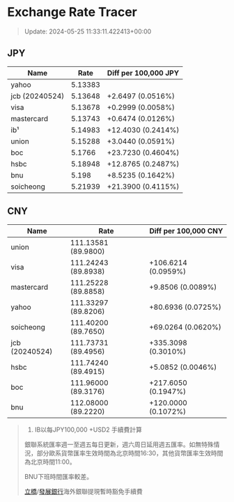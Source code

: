# Exchange Rate Tracer

> Update: 2024-05-25 11:33:11.422413+00:00

## JPY

| Name           |    Rate | Diff per 100,000 JPY   |
|----------------|---------|------------------------|
| yahoo          | 5.13383 |                        |
| jcb (20240524) | 5.13648 | +2.6497 (0.0516%)      |
| visa           | 5.13678 | +0.2999 (0.0058%)      |
| mastercard     | 5.13743 | +0.6474 (0.0126%)      |
| ib¹            | 5.14983 | +12.4030 (0.2414%)     |
| union          | 5.15288 | +3.0440 (0.0591%)      |
| boc            | 5.1766  | +23.7230 (0.4604%)     |
| hsbc           | 5.18948 | +12.8765 (0.2487%)     |
| bnu            | 5.198   | +8.5235 (0.1642%)      |
| soicheong      | 5.21939 | +21.3900 (0.4115%)     |

## CNY

| Name           | Rate                | Diff per 100,000 CNY   |
|----------------|---------------------|------------------------|
| union          | 111.13581	(89.9800) |                        |
| visa           | 111.24243	(89.8938) | +106.6214 (0.0959%)    |
| mastercard     | 111.25228	(89.8858) | +9.8506 (0.0089%)      |
| yahoo          | 111.33297	(89.8206) | +80.6936 (0.0725%)     |
| soicheong      | 111.40200	(89.7650) | +69.0264 (0.0620%)     |
| jcb (20240524) | 111.73731	(89.4956) | +335.3098 (0.3010%)    |
| hsbc           | 111.74240	(89.4915) | +5.0852 (0.0046%)      |
| boc            | 111.96000	(89.3176) | +217.6050 (0.1947%)    |
| bnu            | 112.08000	(89.2220) | +120.0000 (0.1072%)    |


> 1. IB以每JPY100,000 +USD2 手續費計算
>
> 銀聯系統匯率週一至週五每日更新，週六周日延用週五匯率。如無特殊情況，部分歐系貨幣匯率生效時間為北京時間16:30，其他貨幣匯率生效時間為北京時間11:00。
>
> BNU下班時間匯率較差。
>
> [立橋](https://www.wlbank.com.mo/uploads/ueditor/file/20181211/1544536513900230.pdf)/[發展銀行](https://www.mdb.com.mo/Service_Charges_20230728.pdf)海外銀聯提現暫時豁免手續費

